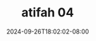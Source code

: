 --- 
title: "atifah 04"
description: "nonton  video bokep atifah 04     new"
date: 2024-09-26T18:02:02-08:00
file_code: "zxy8m7o99xak"
draft: false
cover: "8yiavb0k2zv0z4ba.jpg"
tags: ["atifah", "bokep-indo", "bokep-viral", "bokep-ig"]
length: 61
fld_id: "1483177"
foldername: "Atifah"
categories: ["Atifah"]
views: 0
---